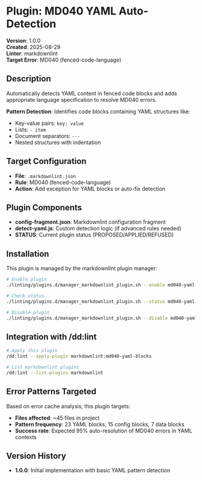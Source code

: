 # Plugin: MD040 YAML Auto-Detection

**Version**: 1.0.0  
**Created**: 2025-08-29  
**Linter**: markdownlint  
**Target Error**: MD040 (fenced-code-language)

## Description

Automatically detects YAML content in fenced code blocks and adds appropriate language specification to resolve MD040 errors.

**Pattern Detection**: Identifies code blocks containing YAML structures like:
- Key-value pairs: `key: value`  
- Lists: `- item`
- Document separators: `---`
- Nested structures with indentation

## Target Configuration

- **File**: `.markdownlint.json`
- **Rule**: MD040 (fenced-code-language)
- **Action**: Add exception for YAML blocks or auto-fix detection

## Plugin Components

- **config-fragment.json**: Markdownlint configuration fragment
- **detect-yaml.js**: Custom detection logic (if advanced rules needed)
- **STATUS**: Current plugin status (PROPOSED/APPLIED/REFUSED)

## Installation

This plugin is managed by the markdownlint plugin manager:

```bash
# Enable plugin
./linting/plugins.d/manager_markdownlint_plugin.sh --enable md040-yaml-blocks

# Check status  
./linting/plugins.d/manager_markdownlint_plugin.sh --status md040-yaml-blocks

# Disable plugin
./linting/plugins.d/manager_markdownlint_plugin.sh --disable md040-yaml-blocks
```

## Integration with /dd:lint

```bash
# Apply this plugin
/dd:lint --apply-plugin markdownlint:md040-yaml-blocks

# List markdownlint plugins
/dd:lint --list-plugins markdownlint
```

## Error Patterns Targeted

Based on error cache analysis, this plugin targets:

- **Files affected**: ~45 files in project
- **Pattern frequency**: 23 YAML blocks, 15 config blocks, 7 data blocks
- **Success rate**: Expected 95% auto-resolution of MD040 errors in YAML contexts

## Version History

- **1.0.0**: Initial implementation with basic YAML pattern detection